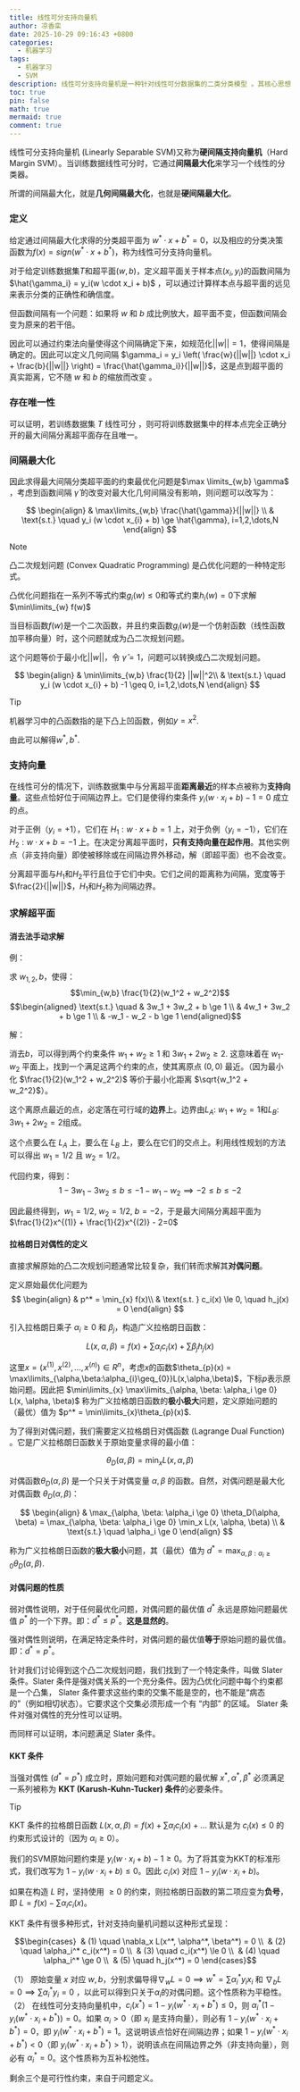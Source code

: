 ```yaml
---
title: 线性可分支持向量机
author: 凉香栾
date: 2025-10-29 09:16:43 +0800
categories:
  - 机器学习
tags:
  - 机器学习
  - SVM
description: 线性可分支持向量机是一种针对线性可分数据集的二类分类模型 。其核心思想是寻找一个间隔最大化的分离超平面，该间隔由距离超平面最近的“支持向量”所决定 。该模型的目标最终被形式化为一个凸二次规划问题 ，并通常通过拉格朗日对偶性和KKT条件来求解 。
toc: true
pin: false
math: true
mermaid: true
comment: true
---
```



线性可分支持向量机 (Linearly Separable SVM)又称为**硬间隔支持向量机**（Hard Margin SVM）。当训练数据线性可分时，它通过**间隔最大化**来学习一个线性的分类器。

所谓的间隔最大化，就是**几何间隔最大化**，也就是**硬间隔最大化**。

### 定义

给定通过间隔最大化求得的分类超平面为 $w^* \cdot x + b^* = 0$，以及相应的分类决策函数为$f(x)=sign(w^* \cdot{x} + b^*)$，称为线性可分支持向量机。

对于给定训练数据集$T$和超平面$(w,b)$，定义超平面关于样本点$(x_{i},y_{i})$的函数间隔为$\hat{\gamma_i} = y_i(w \cdot x_i + b)$ ，可以通过计算样本点与超平面的远见来表示分类的正确性和确信度。

但函数间隔有一个问题：如果将 $w$ 和 $b$ 成比例放大，超平面不变，但函数间隔会变为原来的若干倍。

因此可以通过约束法向量使得这个间隔确定下来，如规范化$||w||=1$，使得间隔是确定的。因此可以定义几何间隔 $\gamma_i = y_i \left( \frac{w}{||w||} \cdot x_i + \frac{b}{||w||} \right) = \frac{\hat{\gamma_i}}{||w||}$，这是点到超平面的真实距离，它不随 $w$ 和 $b$ 的缩放而改变 。

### 存在唯一性

可以证明，若训练数据集 $T$ 线性可分 ，则可将训练数据集中的样本点完全正确分开的最大间隔分离超平面存在且唯一。

### 间隔最大化

因此求得最大间隔分类超平面的约束最优化问题是$\max \limits_{w,b} \gamma$ ，考虑到函数间隔 $\hat{\gamma}$ 的改变对最大化几何间隔没有影响，则问题可以改写为：

$$
\begin{align}
 & \max\limits_{w,b} \frac{\hat{\gamma}}{||w||} \\
 & \text{s.t.} \quad y_i (w \cdot x_{i} + b) \ge \hat{\gamma}, i=1,2,\dots,N
\end{align}
$$


> [!NOTE] 
> 
> 凸二次规划问题 (Convex Quadratic Programming) 是凸优化问题的一种特定形式。
> 
> 凸优化问题指在一系列不等式约束$g_{i}(w) \leq 0$和等式约束$h_{i}(w)=0$下求解$\min\limits_{w} f(w)$
> 
> 当目标函数$f(w)$是一个二次函数，并且约束函数$g_{i}(w)$是一个仿射函数（线性函数加平移向量）时，这个问题就成为凸二次规划问题。

这个问题等价于最小化$||w||$，令 $\hat{\gamma} = 1$，问题可以转换成凸二次规划问题。

$$
\begin{align}
 & \min\limits_{w,b} \frac{1}{2} ||w||^2\\
 & \text{s.t.} \quad y_i (w \cdot x_{i} + b) -1 \geq 0, i=1,2,\dots,N
\end{align}
$$

> [!TIP]
> 机器学习中的凸函数指的是下凸上凹函数，例如$y=x^2$.

由此可以解得$w^*,b^*$.

### 支持向量

在线性可分的情况下，训练数据集中与分离超平面**距离最近**的样本点被称为**支持向量**。这些点恰好位于间隔边界上。它们是使得约束条件 $y_i(w \cdot x_i + b) - 1 = 0$ 成立的点。

对于正例（$y_i = +1$），它们在 $H_1: w \cdot x + b = 1$ 上，对于负例（$y_i = -1$），它们在 $H_2: w \cdot x + b = -1$ 上。在决定分离超平面时，**只有支持向量在起作用**。其他实例点（非支持向量）即使被移除或在间隔边界外移动，解（即超平面）也不会改变。

分离超平面与$H_{1}$和$H_{2}$平行且位于它们中央。它们之间的距离称为间隔，宽度等于$\frac{2}{||w||}$，$H_{1}$和$H_{2}$称为间隔边界。

### 求解超平面

#### 消去法手动求解

例：

求 $w_{1,2} , b$，使得：
$$\min_{w,b} \frac{1}{2}(w_1^2 + w_2^2)$$
$$\begin{aligned} \text{s.t.} \quad & 3w_1 + 3w_2 + b \ge 1 \\ & 4w_1 + 3w_2 + b \ge 1 \\ & -w_1 - w_2 - b \ge 1 \end{aligned}$$

解：

消去$b$，可以得到两个约束条件 $w_1 + w_2 \ge 1$ 和 $3w_1 + 2w_2 \ge 2$. 这意味着在 $w_1$-$w_2$ 平面上，找到一个满足这两个约束的点，使其离原点 $(0, 0)$ 最近。（因为最小化 $\frac{1}{2}(w_1^2 + w_2^2)$ 等价于最小化距离 $\sqrt{w_1^2 + w_2^2}$）。

这个离原点最近的点，必定落在可行域的**边界**上。边界由$L_A$: $w_1 + w_2 = 1$和$L_B$: $3w_1 + 2w_2 = 2$组成。

这个点要么在 $L_A$ 上，要么在 $L_B$ 上，要么在它们的交点上。利用线性规划的方法可以得出 $w_1 = 1/2$ 且 $w_2 = 1/2$。

代回约束，得到：
$$
1 - 3w_1 - 3w_2 \le b \le -1 - w_1 - w_2 \implies -2 \leq b \leq -2
$$

因此最终得到，$w_1 = 1/2$, $w_2 = 1/2$, $b = -2$，于是最大间隔分离超平面为$\frac{1}{2}x^{(1)} + \frac{1}{2}x^{(2)} - 2=0$

#### 拉格朗日对偶性的定义

直接求解原始的凸二次规划问题通常比较复杂，我们转而求解其**对偶问题**。

定义原始最优化问题为
$$
\begin{align}
 &  p^* = \min_{x} f(x)\\
 & \text{s.t. } c_i(x) \le 0, \quad h_j(x) = 0
\end{align}
$$

引入拉格朗日乘子 $\alpha_i \ge 0$ 和 $\beta_j$，构造广义拉格朗日函数：

$$L(x, \alpha, \beta) = f(x) + \sum \alpha_i c_i(x) + \sum \beta_j h_j(x)$$

这里$x = \left(x^{(1)},x^{(2)},\dots,x^{(n)}\right) \in R^n$，考虑$x$的函数$\theta_{p}(x) = \max\limits_{\alpha,\beta:\alpha_{i}\geq_{0}}L(x,\alpha,\beta)$，下标$p$表示原始问题。因此把 $\min\limits_{x} \max\limits_{\alpha, \beta: \alpha_i \ge 0} L(x, \alpha, \beta)$ 称为广义拉格朗日函数的**极小极大**问题，定义原始问题的（最优）值为 $p^* = \min\limits_{x}\theta_{p}(x)$.

为了得到对偶问题，我们需要定义拉格朗日对偶函数 (Lagrange Dual Function) 。它是广义拉格朗日函数关于原始变量求得的最小值：

$$
\theta_D(\alpha, \beta) = \min_x L(x, \alpha, \beta)
$$

对偶函数$\theta_D(\alpha, \beta)$ 是一个只关于对偶变量 $\alpha, \beta$ 的函数。自然，对偶问题是最大化对偶函数 $\theta_D(\alpha, \beta)$：

$$
\begin{align}
 & \max_{\alpha, \beta: \alpha_i \ge 0} \theta_D(\alpha, \beta) = \max_{\alpha, \beta: \alpha_i \ge 0} \min_x L(x, \alpha, \beta) \\
 & \text{s.t.} \quad \alpha_i \ge 0
\end{align}
$$

称为广义拉格朗日函数的**极大极小**问题，其（最优）值为 $d^* = \max_{\alpha, \beta: \alpha_i \ge 0} \theta_D(\alpha, \beta)$.

#### 对偶问题的性质

弱对偶性说明，对于任何最优化问题，对偶问题的最优值 $d^*$ 永远是原始问题最优值 $p^*$ 的一个下界。即：$d^* \le p^*$。**这是显然的**。

强对偶性则说明，在满足特定条件时，对偶问题的最优值**等于**原始问题的最优值。即：$d^* = p^*$。

针对我们讨论得到这个凸二次规划问题，我们找到了一个特定条件，叫做 Slater 条件。Slater 条件是强对偶关系的一个充分条件。因为凸优化问题中每个约束都是一个凸集， Slater 条件要求这些约束的交集不能是空的，也不能是“病态的”（例如相切状态）。它要求这个交集必须形成一个有 “内部” 的区域。 Slater 条件对强对偶性的充分性可以证明。

而同样可以证明，本问题满足 Slater 条件。

#### KKT 条件

当强对偶性 ($d^* = p^*$) 成立时，原始问题和对偶问题的最优解 $x^*, \alpha^*, \beta^*$ 必须满足一系列被称为 **KKT (Karush-Kuhn-Tucker) 条件**的必要条件。

> [!TIP]
> 
> KKT 条件的拉格朗日函数 $L(x, \alpha, \beta) = f(x) + \sum \alpha_i c_i(x) + \dots$ 默认是为 $c_i(x) \le 0$ 的约束形式设计的（因为 $\alpha_i \ge 0$）。
> 
> 我们的SVM原始问题约束是 $y_i (w \cdot x_i + b) - 1 \ge 0$。为了将其变为KKT的标准形式，我们改写为 $1 - y_i (w \cdot x_i + b) \le 0$。因此 $c_i(x)$ 对应 $1 - y_i (w \cdot x_i + b)$。
> 
> 如果在构造 $L$ 时，坚持使用 $\ge 0$ 的约束，则拉格朗日函数的第二项应变为**负号**，即 $L = f(x) - \sum \alpha_i c_i(x)$。

KKT 条件有很多种形式，针对支持向量机问题以这种形式呈现：

$$\begin{cases}  & (1) \quad \nabla_x L(x^*, \alpha^*, \beta^*) = 0 \\  & (2) \quad \alpha_i^* c_i(x^*) = 0 \\  & (3) \quad c_i(x^*) \le 0 \\  & (4) \quad \alpha_i^* \ge 0 \\  & (5) \quad h_j(x^*) = 0 \end{cases}$$

（1） 原始变量 $x$ 对应 $w, b$，分别求偏导得$\nabla_w L = 0 \implies w^* = \sum \alpha_i^* y_i x_i$ 和 $\nabla_b L = 0 \implies \sum \alpha_i^* y_i = 0$ ，以此可以得到只关于$\alpha_{i}$的对偶问题。这个性质称为平稳性。
（2） 在线性可分支持向量机中，$c_i(x^*) = 1 - y_i(w^* \cdot x_i + b^*) \le 0$，则 $\alpha_i^* (1 - y_i(w^* \cdot x_i + b^*)) = 0$。如果 $\alpha_{i} > 0$（即 $x_i$ 是支持向量），则必有 $1 - y_i(w^* \cdot x_i + b^*) = 0$，即 $y_i(w^* \cdot x_i + b^*) = 1$。这说明该点恰好在间隔边界；如果 $1 - y_i(w^* \cdot x_i + b^*) < 0$（即 $y_i(w^* \cdot x_i + b^*) > 1$），说明该点在间隔边界之外（非支持向量），则必有 $\alpha_i^* = 0$。这个性质称为互补松弛性。

剩余三个是可行性约束，来自于问题定义。